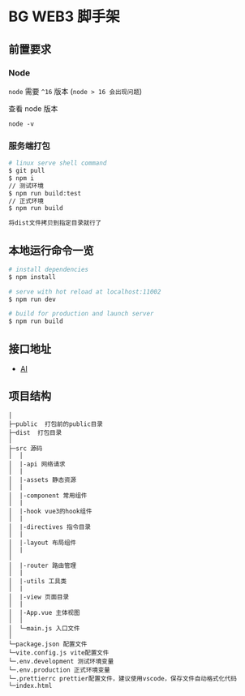 # BG WEB3 脚手架

## 前置要求

### Node

`node` 需要 `^16` 版本 (`node > 16 会出现问题`)

查看 node 版本

```shell
node -v
```

### 服务端打包

```bash
# linux serve shell command
$ git pull
$ npm i
// 测试环境
$ npm run build:test
// 正式环境
$ npm run build

将dist文件拷贝到指定目录就行了
```

## 本地运行命令一览

```bash
# install dependencies
$ npm install

# serve with hot reload at localhost:11002
$ npm run dev

# build for production and launch server
$ npm run build
```

## 接口地址

- [AI](https://github.com/bg-dao/bg-go-service-doc)

## 项目结构

```
│
├─public  打包前的public目录
├─dist  打包目录
│
├─src 源码
│  │
│  |-api 网络请求
│  |
│  |-assets 静态资源
│  |
│  |-component 常用组件
│  |
│  |-hook vue3的hook组件
│  |
│  |-directives 指令目录
│  |
│  |-layout 布局组件
│  |
│
│  |-router 路由管理
│  |
│  |-utils 工具类
│  |
│  |-view 页面目录
│  |
│  |-App.vue 主体视图
│  │
│  └─main.js 入口文件
│
└─package.json 配置文件
└─vite.config.js vite配置文件
└─.env.development 测试环境变量
└─.env.production 正式环境变量
└─.prettierrc prettier配置文件，建议使用vscode，保存文件自动格式化代码
└─index.html

```
